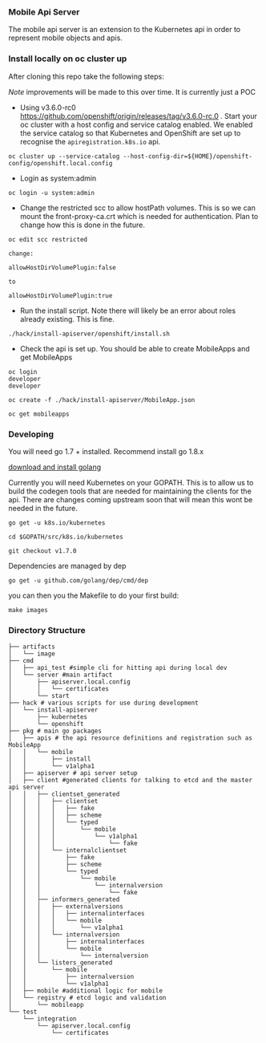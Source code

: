 ### Mobile Api Server

The mobile api server is an extension to the Kubernetes api in order to represent mobile objects and apis.

### Install locally on oc cluster up
After cloning this repo take the following steps:

*Note* improvements will be made to this over time. It is currently just a POC

- Using v3.6.0-rc0 https://github.com/openshift/origin/releases/tag/v3.6.0-rc.0 . Start your oc cluster with a host config and service catalog enabled. We enabled the service catalog so that Kubernetes and OpenShift are set up to recognise the ```apiregistration.k8s.io``` api.

```
oc cluster up --service-catalog --host-config-dir=${HOME}/openshift-config/openshift.local.config
```
- Login as system:admin

```
oc login -u system:admin
```

- Change the restricted scc to allow hostPath volumes. This is so we can mount the front-proxy-ca.crt which is needed for authentication. Plan to change how this is done in the future.

```
oc edit scc restricted

change: 

allowHostDirVolumePlugin:false 

to 

allowHostDirVolumePlugin:true

```

- Run the install script. Note there will likely be an error about roles already existing. This is fine.

```
./hack/install-apiserver/openshift/install.sh
```

- Check the api is set up. You should be able to create MobileApps and get MobileApps

```
oc login 
developer
developer

oc create -f ./hack/install-apiserver/MobileApp.json

oc get mobileapps
```


### Developing

You will need go 1.7 + installed. Recommend install go 1.8.x

[download and install golang](https://golang.org/dl/)

Currently you will need Kubernetes on your GOPATH. This is to allow us to build the codegen tools that are needed for maintaining the clients for the api. There are changes coming upstream soon that will mean this wont be needed in the future.

```
go get -u k8s.io/kubernetes

cd $GOPATH/src/k8s.io/kubernetes

git checkout v1.7.0
```

Dependencies are managed by dep

```
go get -u github.com/golang/dep/cmd/dep
```

you can then you the Makefile to do your first build:

```
make images
```

### Directory Structure

```
├── artifacts
│   └── image
├── cmd
│   ├── api_test #simple cli for hitting api during local dev
│   └── server #main artifact
│       ├── apiserver.local.config
│       │   └── certificates
│       └── start
├── hack # various scripts for use during development
│   └── install-apiserver
│       ├── kubernetes
│       └── openshift
├── pkg # main go packages
│   ├── apis # the api resource definitions and registration such as MobileApp
│   │   └── mobile
│   │       ├── install
│   │       └── v1alpha1
│   ├── apiserver # api server setup
│   ├── client #generated clients for talking to etcd and the master api server
│   │   ├── clientset_generated
│   │   │   ├── clientset
│   │   │   │   ├── fake
│   │   │   │   ├── scheme
│   │   │   │   └── typed
│   │   │   │       └── mobile
│   │   │   │           └── v1alpha1
│   │   │   │               └── fake
│   │   │   └── internalclientset
│   │   │       ├── fake
│   │   │       ├── scheme
│   │   │       └── typed
│   │   │           └── mobile
│   │   │               └── internalversion
│   │   │                   └── fake
│   │   ├── informers_generated
│   │   │   ├── externalversions
│   │   │   │   ├── internalinterfaces
│   │   │   │   └── mobile
│   │   │   │       └── v1alpha1
│   │   │   └── internalversion
│   │   │       ├── internalinterfaces
│   │   │       └── mobile
│   │   │           └── internalversion
│   │   └── listers_generated
│   │       └── mobile
│   │           ├── internalversion
│   │           └── v1alpha1
│   ├── mobile #additional logic for mobile
│   └── registry # etcd logic and validation
│       └── mobileapp
└── test
    └── integration
        └── apiserver.local.config
            └── certificates
```            
